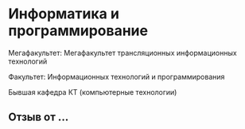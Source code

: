 # Информатика и программирование

Мегафакультет: Мегафакультет трансляционных информационных технологий

Факультет: Информационных технологий и программирования

Бывшая кафедра КТ (компьютерные технологии)

## Отзыв от ...

